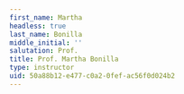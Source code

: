 ```yaml
---
first_name: Martha
headless: true
last_name: Bonilla
middle_initial: ''
salutation: Prof.
title: Prof. Martha Bonilla
type: instructor
uid: 50a88b12-e477-c0a2-0fef-ac56f0d024b2
---
```

